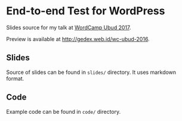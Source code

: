 End-to-end Test for WordPress
=============================

Slides source for my talk at [WordCamp Ubud 2017](https://2017.ubud.wordcamp.org).

Preview is available at http://gedex.web.id/wc-ubud-2016.

## Slides

Source of slides can be found in `slides/` directory. It uses markdown format.

## Code

Example code can be found in `code/` directory.


